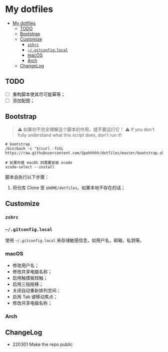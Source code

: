 # My dotfiles

- [My dotfiles](#my-dotfiles)
  - [TODO](#todo)
  - [Bootstrap](#bootstrap)
  - [Customize](#customize)
    - [`zshrc`](#zshrc)
    - [`~/.gitconfig.local`](#gitconfiglocal)
    - [macOS](#macos)
    - [Arch](#arch)
  - [ChangeLog](#changelog)

## TODO

- [ ] 重构脚本使其尽可能幂等；
- [ ] 添加配图；

## Bootstrap

> ⚠️ 如果你不完全理解这个脚本的作用，就不要运行它！
> ⚠️ If you don't fully understand what this script does, don't run it!

```shell
# bootstrap
/bin/bash -c "$(curl -fsSL https://raw.githubusercontent.com/Spehhhhh/dotfiles/master/bootstrap.sh)"

# 如果你是 macOS 则需要安装 xcode
xcode-select --install
```

脚本会执行以下步骤：

1. 将仓库 Clone 至 `$HOME/dotfiles`，如果本地不存在的话；

## Customize

### `zshrc`

### `~/.gitconfig.local`

使用 `~/.gitconfig.local` 来存储敏感信息，如用户名，邮箱，私钥等。

### macOS

- 修改用户名；
- 修改共享电脑名称；
- 启用触摸板轻触；
- 启用三指拖移；
- 关闭自动重新排列空间；
- 启用 Tab 键移动焦点；
- 修改共享电脑名称；

### Arch

## ChangeLog

- 220301 Make the repo public
